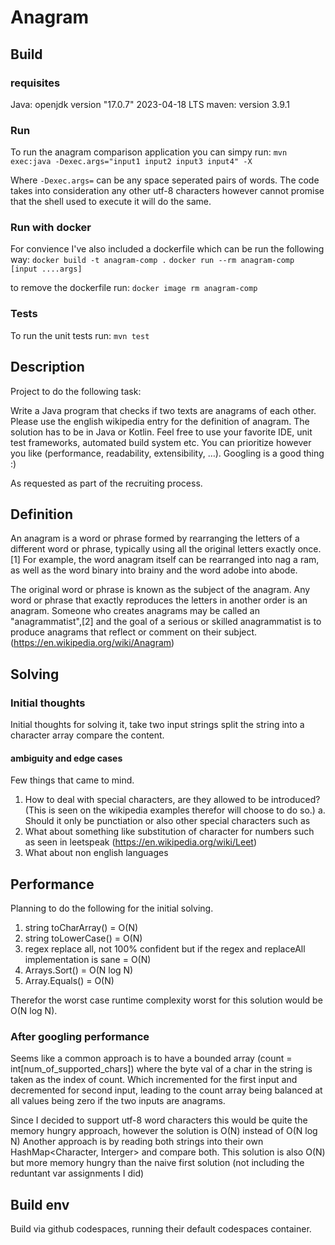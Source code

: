 # Anagram

## Build
### requisites
Java: openjdk version "17.0.7" 2023-04-18 LTS
maven: version 3.9.1

### Run
To run the anagram comparison application you can simpy run:
`mvn exec:java -Dexec.args="input1 input2 input3 input4" -X`

Where `-Dexec.args=` can be any space seperated pairs of words.
The code takes into consideration any other utf-8 characters however cannot promise that the shell used to execute it will do the same.

### Run with docker
For convience I've also included a dockerfile which can be run the following way:
`docker build -t anagram-comp .`
`docker run --rm anagram-comp [input ....args]`

to remove the dockerfile run:
`docker image rm anagram-comp`

### Tests
To run the unit tests run: `mvn test`


## Description
Project to do the following task:

Write a Java program that checks if two texts are anagrams of each other.
Please use the english wikipedia entry for the definition of anagram.
The solution has to be in Java or Kotlin.
Feel free to use your favorite IDE, unit test frameworks, automated build system etc.
You can prioritize however you like (performance, readability, extensibility, …).
Googling is a good thing :)

As requested as part of the recruiting process.

## Definition

An anagram is a word or phrase formed by rearranging the letters of a different word or phrase, typically using all the original letters exactly once.[1] For example, the word anagram itself can be rearranged into nag a ram, as well as the word binary into brainy and the word adobe into abode.

The original word or phrase is known as the subject of the anagram. Any word or phrase that exactly reproduces the letters in another order is an anagram. Someone who creates anagrams may be called an "anagrammatist",[2] and the goal of a serious or skilled anagrammatist is to produce anagrams that reflect or comment on their subject. (https://en.wikipedia.org/wiki/Anagram)


## Solving

### Initial thoughts
Initial thoughts for solving it, take two input strings split the string into a character array compare the content.

#### ambiguity and edge cases

Few things that came to mind.
1. How to deal with special characters, are they allowed to be introduced? (This is seen on the wikipedia examples therefor will choose to do so.)
    a. Should it only be punctiation or also other special characters such as
2. What about something like substitution of character for numbers such as seen in leetspeak (https://en.wikipedia.org/wiki/Leet)
3. What about non english languages

## Performance

Planning to do the following for the initial solving.
1. string toCharArray() = O(N)
2. string toLowerCase() = O(N)
3. regex replace all, not 100% confident but if the regex and replaceAll implementation is sane = O(N)
4. Arrays.Sort() = O(N log N)
5. Array.Equals() = O(N)

Therefor the worst case runtime complexity worst for this solution would be O(N log N).

### After googling performance
Seems like a common approach is to have a bounded array (count = int[num_of_supported_chars]) where the byte val of a char in the string is taken as the index of count.
Which incremented for the first input and decremented for second input, leading to the count array being balanced at all values being zero if the two inputs are anagrams.

Since I decided to support utf-8 word characters this would be quite the memory hungry approach, however the solution is O(N) instead of O(N log N)
Another approach is by reading both strings into their own HashMap<Character, Interger> and compare both. This solution is also O(N) but more memory hungry than the naive first solution (not including the reduntant var assignments I did)

## Build env
Build via github codespaces, running their default codespaces container.